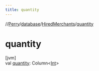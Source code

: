 ```yaml
---
title: quantity
---
```

//[Perry](../../../index.html)/[database](../index.html)/[HiredMerchants](index.html)/[quantity](quantity.html)



# quantity



[jvm]\
val [quantity](quantity.html): Column&lt;[Int](https://kotlinlang.org/api/latest/jvm/stdlib/kotlin/-int/index.html)&gt;




